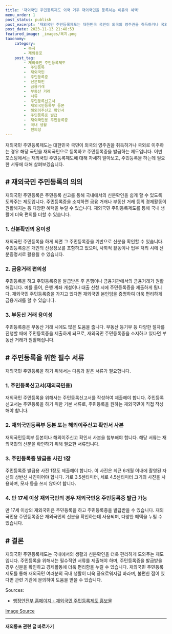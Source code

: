 ```yaml
---
title: '재외국민 주민등록제도 외국 거주 재외국민을 등록하는 이유와 혜택'
menu_order: 1
post_status: publish
post_excerpt: '재외국민 주민등록제도는 대한민국 국민이 외국의 영주권을 취득하거나 국외로 이주하는 경우 해당 국민을 재외국민으로 등록하고 주민등록증을 발급하는 제도입니다. 이번 포스팅에서는 재외국민 주민등록제도에 대해 자세히 알아보고, 주민등록을 하는데 필요한 서류에 대해 살펴보겠습니다.'
post_date: 2023-11-13 21:48:53
featured_image: _images/복지.png
taxonomy:
    category:
        - 복지
        - 재외동포
    post_tag:
        - 재외국민 주민등록제도
        -  주민등록
        -  재외국민
        -  주민등록증
        -  신분확인
        -  금융거래
        -  부동산 거래
        -  서류
        -  주민등록신고서
        -  재외국민등록부 등본
        -  해외이주신고 확인서
        -  주민등록증 발급
        -  재외국민용 주민등록증
        -  국내 생활
        -  편의성
---
```



재외국민 주민등록제도는 대한민국 국민이 외국의 영주권을 취득하거나 국외로 이주하는 경우 해당 국민을 재외국민으로 등록하고 주민등록증을 발급하는 제도입니다. 이번 포스팅에서는 재외국민 주민등록제도에 대해 자세히 알아보고, 주민등록을 하는데 필요한 서류에 대해 살펴보겠습니다.

## # 재외국민 주민등록의 의의

재외국민 주민등록은 주민등록 신고를 통해 국내에서의 신분확인을 쉽게 할 수 있도록 도와주는 제도입니다. 주민등록증을 소지하면 금융 거래나 부동산 거래 등의 경제활동이 원활해지는 등 다양한 혜택을 누릴 수 있습니다. 재외국민 주민등록제도를 통해 국내 생활에 더욱 편의를 더할 수 있습니다.

### 1. 신분확인의 용이성

재외국민 주민등록을 하게 되면 그 주민등록증을 기반으로 신분을 확인할 수 있습니다. 주민등록증은 개인의 신상정보를 포함하고 있으며, 사회적 활동이나 업무 처리 시에 신분증명서로 활용될 수 있습니다.

### 2. 금융거래 편의성

주민등록을 하고 주민등록증을 발급받은 후 은행이나 금융기관에서의 금융거래가 원활해집니다. 예를 들어, 은행 계좌 개설이나 대출 신청 시에 주민등록증을 제출하게 됩니다. 재외국민 주민등록증을 가지고 있다면 재외국민 본인임을 증명하여 더욱 편리하게 금융거래를 할 수 있습니다.

### 3. 부동산 거래 용이성

주민등록증은 부동산 거래 시에도 많은 도움을 줍니다. 부동산 등기부 등 다양한 절차를 진행할 때에 주민등록증을 제출하게 되므로, 재외국민 주민등록증을 소지하고 있다면 부동산 거래가 원활해집니다.

## # 주민등록을 위한 필수 서류

재외국민 주민등록을 하기 위해서는 다음과 같은 서류가 필요합니다.

### 1. 주민등록신고서(재외국민용)

재외국민 주민등록을 위해서는 주민등록신고서를 작성하여 제출해야 합니다. 주민등록신고서는 주민등록을 하기 위한 기본 서류로, 주민등록을 원하는 재외국민이 직접 작성해야 합니다.

### 2. 재외국민등록부 등본 또는 해외이주신고 확인서 사본

재외국민등록부 등본이나 해외이주신고 확인서 사본을 첨부해야 합니다. 해당 서류는 재외국민의 신분을 확인하기 위해 필요한 서류입니다.

### 3. 주민등록증 발급용 사진 1장

주민등록증 발급용 사진 1장도 제출해야 합니다. 이 사진은 최근 6개월 이내에 촬영된 자신의 상반신 사진이어야 합니다. 가로 3.5센티미터, 세로 4.5센티미터 크기의 사진을 사용하며, 모자 등을 쓰지 않아야 합니다.

### 4. 만 17세 이상 재외국민의 경우 재외국민용 주민등록증 발급 가능

만 17세 이상의 재외국민은 주민등록을 하고 주민등록증을 발급받을 수 있습니다. 재외국민용 주민등록증은 재외국민의 신분을 확인하는데 사용되며, 다양한 혜택을 누릴 수 있습니다.

## # 결론

재외국민 주민등록제도는 국내에서의 생활과 신분확인을 더욱 편리하게 도와주는 제도입니다. 주민등록을 위해서는 필수적인 서류를 제출해야 하며, 주민등록증을 발급받을 경우 신분을 확인하고 경제활동에 더욱 편리함을 누릴 수 있습니다. 재외국민 주민등록제도를 통해 재외국민 여러분의 국내 생활이 더욱 풍요로워지길 바라며, 불편한 점이 있다면 관련 기관에 문의하여 도움을 받을 수 있습니다.

Sources:
- [행정안전부 홈페이지 - 재외국민 주민등록제도 홍보물](http://www.mois.go.kr/frt/bbs/type001/commonSelectBoardArticle.do?bbsId=BBSMSTR_000000000702&nttId=51695)

[Image Source](http://www.mois.go.kr/frt/bbs/type001/commonSelectBoardArticle.do?bbsId=BBSMSTR_000000000702&nttId=51695)
<!-- wp:separator -->
<hr class="wp-block-separator has-alpha-channel-opacity"/>
<!-- /wp:separator -->

<!-- wp:group {"backgroundColor":"base","layout":{"type":"constrained"}} -->
<div class="wp-block-group has-base-background-color has-background"><!-- wp:paragraph {"align":"center","fontSize":"medium"} -->
<p class="has-text-align-center has-large-font-size"><strong>재외동포 관련 글 바로가기</strong></p>
<!-- /wp:paragraph -->


<!-- wp:latest-posts
{"categories":[{"id":22672,"count":19,"description":"","link":"https://uknowlaw.com/category/%ec%9e%ac%ec%99%b8%eb%8f%99%ed%8f%ac/","name":"재외동포","slug":"재외동포","taxonomy":"category","parent":0,"meta":[],"_links":{"self":[{"href":"https://uknowlaw.com/wp-json/wp/v2/categories/22672"}],"collection":[{"href":"https://uknowlaw.com/wp-json/wp/v2/categories"}],"about":[{"href":"https://uknowlaw.com/wp-json/wp/v2/taxonomies/category"}],"wp:post_type":[{"href":"https://uknowlaw.com/wp-json/wp/v2/posts?categories=22672"}],"curies":[{"name":"wp","href":"https://api.w.org/{rel}","templated":true}]}}],"postsToShow":100,"excerptLength":28,"postLayout":"grid","columns":2,"featuredImageAlign":"left","featuredImageSizeSlug":"large","fontSize":"small"} /--></div>
<!-- /wp:group -->